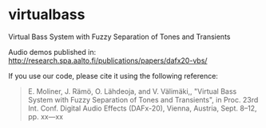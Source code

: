 # virtualbass
Virtual Bass System with Fuzzy Separation of Tones and Transients

Audio demos published in:
http://research.spa.aalto.fi/publications/papers/dafx20-vbs/


If you use our code, please cite it using the following reference:

> E. Moliner, J. Rämö, O. Lähdeoja, and V. Välimäki,, "Virtual Bass System with Fuzzy Separation of Tones and Transients", in Proc. 23rd Int. Conf. Digital Audio Effects (DAFx-20), Vienna, Austria, Sept. 8–12, pp. xx—xx



